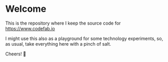 # Welcome

This is the repository where I keep the source code for https://www.codefab.io

I might use this also as a playground for some technology experiments, so, as usual, take everything here with a pinch of salt.

Cheers! 🍻
